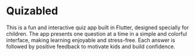 # Quizabled
This is a fun and interactive quiz app built in Flutter, designed specially for children. The app presents one question at a time in a simple and colorful interface, making learning enjoyable and stress-free. Each answer is followed by positive feedback to motivate kids and build confidence.
